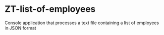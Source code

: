 # ZT-list-of-employees
Console application that processes a text file containing a list of employees in JSON format
